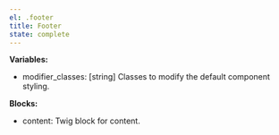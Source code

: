 ```yaml
---
el: .footer
title: Footer
state: complete
---
```


__Variables:__
* modifier_classes: [string] Classes to modify the default component styling.

__Blocks:__
* content: Twig block for content.

